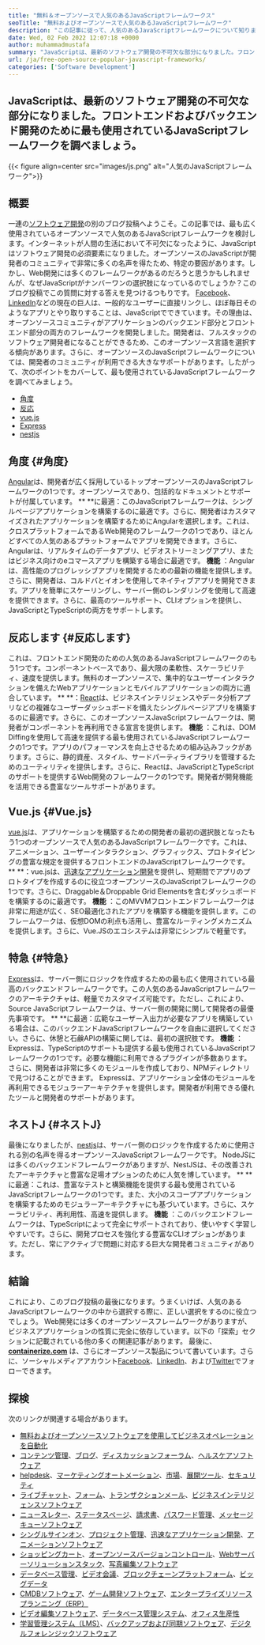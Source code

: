 ```yaml
---
title: "無料＆オープンソースで人気のあるJavaScriptフレームワークス" 
seoTitle: "無料およびオープンソースで人気のあるJavaScriptフレームワーク" 
description: "この記事に従って、人気のあるJavaScriptフレームワークについて知ります。エンタープライズレベルのアプリを構築するための最高の無料JavaScriptフレームワークを確認して選択します。" 
date: Wed, 02 Feb 2022 12:07:18 +0000
author: muhammadmustafa
summary: "JavaScriptは、最新のソフトウェア開発の不可欠な部分になりました。フロントエンドおよびバックエンド開発のために最も使用されているJavaScriptフレームワークを探りましょう。" 
url: /ja/free-open-source-popular-javascript-frameworks/
categories: ['Software Development']
---
```


## JavaScriptは、最新のソフトウェア開発の不可欠な部分になりました。フロントエンドおよびバックエンド開発のために最も使用されているJavaScriptフレームワークを調べましょう。

{{< figure align=center src="images/js.png" alt="人気のJavaScriptフレームワーク">}}


## 概要
一連の[ソフトウェア開発][1]の別のブログ投稿へようこそ。この記事では、最も広く使用されているオープンソースで人気のあるJavaScriptフレームワークを検討します。インターネットが人間の生活において不可欠になったように、JavaScriptはソフトウェア開発の必須要素になりました。オープンソースのJavaScriptが開発者のコ​​ミュニティで非常に多くの名声を得たため、特定の要因があります。しかし、Web開発には多くのフレームワークがあるのだろうと思うかもしれませんが、なぜJavaScriptがナンバーワンの選択肢になっているのでしょうか？このブログ投稿でこの質問に対する答えを見つけるつもりです。
[Facebook][2]、[LinkedIn][3]などの現在の巨人は、一般的なユーザーに直接リンクし、ほぼ毎日そのようなアプリとやり取りすることは、JavaScriptでできています。その理由は、オープンソースコミュニティがアプリケーションのバックエンド部分とフロントエンド部分の両方のフレームワークを開発しました。開発者は、フルスタックのソフトウェア開発者になることができるため、このオープンソース言語を選択する傾向があります。さらに、オープンソースのJavaScriptフレームワークについては、開発者のコ​​ミュニティが利用できる大きなサポートがあります。したがって、次のポイントをカバーして、最も使用されているJavaScriptフレームワークを調べてみましょう。
  * [角度][4]
  * [反応][5]
  * [vue.js][6]
  * [Express][7]
  * [nestjs][8]

## 角度 {#角度}

[Angular][9]は、開発者が広く採用しているトップオープンソースのJavaScriptフレームワークの1つです。オープンソースであり、包括的なドキュメントとサポートが付属しています。
** **に最適：このJavaScriptフレームワークは、シングルページアプリケーションを構築するのに最適です。さらに、開発者はカスタマイズされたアプリケーションを構築するためにAngularを選択します。これは、クロスプラットフォームであるWeb開発のフレームワークの1つであり、ほとんどすべての人気のあるプラットフォームでアプリを開発できます。さらに、Angularは、リアルタイムのデータアプリ、ビデオストリーミングアプリ、またはビジネス向けのeコマースアプリを構築する場合に最適です。
 **機能** ：Angularは、高性能のプログレッシブアプリを開発するための最新の機能を提供します。さらに、開発者は、コルドバとイオンを使用してネイティブアプリを開発できます。アプリを簡単にスケーリングし、サーバー側のレンダリングを使用して高速を提供できます。さらに、最高のツールサポート、CLIオプションを提供し、JavaScriptとTypeScriptの両方をサポートします。

## 反応します {#反応します}

これは、フロントエンド開発のための人気のあるJavaScriptフレームワークのもう1つです。コンポーネントベースであり、最大限の柔軟性、スケーラビリティ、速度を提供します。無料のオープンソースで、集中的なユーザーインタラクションを備えたWebアプリケーションとモバイルアプリケーションの両方に適合しています。
** **：[React][10]は、ビジネスインテリジェンスやデータ分析アプリなどの複雑なユーザーダッシュボードを備えたシングルページアプリを構築するのに最適です。さらに、このオープンソースJavaScriptフレームワークは、開発者がコンポーネントを再利用できる宣言を提供します。
 **機能** ：これは、DOM Diffingを使用して高速を提供する最も使用されているJavaScriptフレームワークの1つです。アプリのパフォーマンスを向上させるための組み込みフックがあります。さらに、静的資産、スタイル、サードパーティライブラリを管理するためのユーティリティを提供します。さらに、Reactは、JavaScriptとTypeScriptのサポートを提供するWeb開発のフレームワークの1つです。開発者が開発機能を活用できる豊富なツールサポートがあります。

## Vue.js {#Vue.js}

[vue.js][11]は、アプリケーションを構築するための開発者の最初の選択肢となったもう1つのオープンソースで人気のあるJavaScriptフレームワークです。これは、アニメーション、ユーザーインタラクション、グラフィックス、プロトタイピングの豊富な規定を提供するフロントエンドのJavaScriptフレームワークです。
** **：vue.jsは、[迅速なアプリケーション開発][12]を提供し、短期間でアプリのプロトタイプを作成するのに役立つオープンソースのJavaScriptフレームワークの1つです。さらに、Draggable＆Droppable Grid Elementsを含むダッシュボードを構築するのに最適です。
 **機能** ：このMVVMフロントエンドフレームワークは非常に用途が広く、SEO最適化されたアプリを構築する機能を提供します。このフレームワークは、仮想DOMの利点も活用し、豊富なルーティングメカニズムを提供します。さらに、Vue.JSのエコシステムは非常にシンプルで軽量です。

## 特急 {#特急}

[Express][13]は、サーバー側にロジックを作成するための最も広く使用されている最高のバックエンドフレームワークです。この人気のあるJavaScriptフレームワークのアーキテクチャは、軽量でカスタマイズ可能です。ただし、これにより、Source JavaScriptフレームワークは、サーバー側の開発に関して開発者の最優先事項です。
** **に最適：広範なユーザー入出力が必要なアプリを構築している場合は、このバックエンドJavaScriptフレームワークを自由に選択してください。さらに、休憩と石鹸APIの構築に関しては、最初の選択肢です。
 **機能** ：Expressは、TypeScriptのサポートも提供する最も使用されているJavaScriptフレームワークの1つです。必要な機能に利用できるプラグインが多数あります。さらに、開発者は非常に多くのモジュールを作成しており、NPMディレクトリで見つけることができます。 Expressは、アプリケーション全体のモジュールを再利用できるモジュラーアーキテクチャを提供します。開発者が利用できる優れたツールと開発者のサポートがあります。

## ネストJ {#ネストJ}

最後になりましたが、[nestjs][14]は、サーバー側のロジックを作成するために使用される別の名声を得るオープンソースJavaScriptフレームワークです。 NodeJSには多くのバックエンドフレームワークがありますが、NestJSは、その改善されたアーキテクチャと豊富な足場オプションのために人気を博しています。
** **に最適：これは、豊富なテストと構築機能を提供する最も使用されているJavaScriptフレームワークの1つです。また、大小のスコープアプリケーションを構築するためのモジュラーアーキテクチャにも基づいています。さらに、スケーラビリティ、再利用性、高速を提供します。
 **機能** ：このバックエンドフレームワークは、TypeScriptによって完全にサポートされており、使いやすく学習しやすいです。さらに、開発プロセスを強化する豊富なCLIオプションがあります。ただし、常にアクティブで問題に対応する巨大な開発者コミュニティがあります。

## 結論
これにより、このブログ投稿の最後になります。うまくいけば、人気のあるJavaScriptフレームワークの中から選択する際に、正しい選択をするのに役立つでしょう。 Web開発には多くのオープンソースフレームワークがありますが、ビジネスアプリケーションの性質に完全に依存しています。以下の「探索」セクションに記載されている他の多くの関連記事があります。
最後に、  **[containerize.com][15]**  は、さらにオープンソース製品について書いています。さらに、ソーシャルメディアアカウント[Facebook][16]、[LinkedIn][17]、および[Twitter][18]でフォローできます。

## 探検
次のリンクが関連する場合があります。
  * [無料およびオープンソースソフトウェアを使用してビジネスオペレーションを自動化][19]
  * [コンテンツ管理][20]、[ブログ][21]、[ディスカッションフォーラム][22]、[ヘルスケアソフトウェア][23]
  * [helpdesk][24]、[マーケティングオートメーション][25]、[市場][26]、[展開ツール][27]、[セキュリティ][28]
  * [ライブチャット][29]、[フォーム][30]、[トランザクションメール][31]、[ビジネスインテリジェンスソフトウェア][32]
  * [ニュースレター][33]、[ステータスページ][34]、[請求書][35]、[パスワード管理][36]、[メッセージキューソフトウェア][37]
  * [シングルサインオン][38]、[プロジェクト管理][39]、[迅速なアプリケーション開発][12]、[アニメーションソフトウェア][40]
  * [ショッピングカート][41]、[オープンソースバージョンコントロール][42]、[Webサーバーソリューションスタック][43]、[写真編集ソフトウェア][44]
  * [データベース管理][45]、[ビデオ会議][46]、[ブロックチェーンプラットフォーム][47]、[ビッグデータ][48]
  * [CMDBソフトウェア][49]、[ゲーム開発ソフトウェア][50]、[エンタープライズリソースプランニング（ERP）][51]
  * [ビデオ編集ソフトウェア][52]、[データベース管理システム][53]、[オフィス生産性][54]
  * [学習管理システム（LMS）][55]、[バックアップおよび同期ソフトウェア][56]、[デジタルフォレンジックソフトウェア][57]



 [1]: https://products.containerize.com/
 [2]: #
 [3]: https://www.facebook.com/
 [4]: #Angular
 [5]: #React
 [6]: #Vue.js
 [7]: #Express
 [8]: #NestJS
 [9]: https://angular.io/
 [10]: https://reactjs.org/
 [11]: https://vuejs.org/
 [12]: https://products.containerize.com/rad/
 [13]: https://expressjs.com/
 [14]: https://nestjs.com/
 [15]: https://www.containerize.com/
 [16]: https://web.facebook.com/containerize
 [17]: https://www.linkedin.com/company/containerize/
 [18]: https://twitter.com/containerize_co
 [19]: https://blog.containerize.com/blogging/automate-business-operations-using-open-source-software/
 [20]: https://products.containerize.com/content-management/
 [21]: https://products.containerize.com/blogging/
 [22]: https://products.containerize.com/discussion-forum/
 [23]: https://products.containerize.com/healthcare-technologies/
 [24]: https://products.containerize.com/helpdesk/
 [25]: https://products.containerize.com/marketing-automation/
 [26]: https://products.containerize.com/marketplace/
 [27]: https://products.containerize.com/deployment-tools/
 [28]: https://products.containerize.com/security-testing-tools/
 [29]: https://products.containerize.com/live-chat/
 [30]: https://products.containerize.com/form/
 [31]: https://products.containerize.com/transactional-email/
 [32]: https://products.containerize.com/business-intelligence/
 [33]: https://products.containerize.com/newsletter/
 [34]: https://products.containerize.com/status/
 [35]: https://products.containerize.com/invoicing/
 [36]: https://products.containerize.com/password-management/
 [37]: https://products.containerize.com/message-queue-software/
 [38]: https://products.containerize.com/single-sign-on/
 [39]: https://products.containerize.com/project-management/
 [40]: https://products.containerize.com/animation-software/
 [41]: https://products.containerize.com/ecommerce/
 [42]: https://products.containerize.com/version-control/
 [43]: https://products.containerize.com/solution-stack/
 [44]: https://products.containerize.com/photo-editing-software/
 [45]: https://products.containerize.com/database-management/
 [46]: https://products.containerize.com/video-conferencing/
 [47]: https://products.containerize.com/blockchain-platforms/
 [48]: https://products.containerize.com/big-data/
 [49]: https://products.containerize.com/cmdb-software/
 [50]: https://products.containerize.com/game-development-software/
 [51]: https://products.containerize.com/erp/
 [52]: https://products.containerize.com/video-editing-software/
 [53]: https://products.containerize.com/database-management-system/
 [54]: https://products.containerize.com/office-productivity/
 [55]: https://products.containerize.com/lms/
 [56]: https://products.containerize.com/backup-and-sync/
 [57]: https://products.containerize.com/digital-forensic-software/
